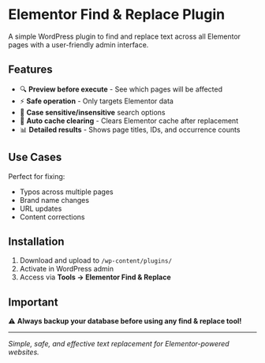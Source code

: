 # Elementor Find & Replace Plugin

A simple WordPress plugin to find and replace text across all Elementor pages with a user-friendly admin interface.

## Features

- 🔍 **Preview before execute** - See which pages will be affected
- ⚡ **Safe operation** - Only targets Elementor data
- 🔄 **Case sensitive/insensitive** search options
- 🧹 **Auto cache clearing** - Clears Elementor cache after replacement
- 📊 **Detailed results** - Shows page titles, IDs, and occurrence counts

## Use Cases

Perfect for fixing:
- Typos across multiple pages
- Brand name changes
- URL updates
- Content corrections

## Installation

1. Download and upload to `/wp-content/plugins/`
2. Activate in WordPress admin
3. Access via **Tools → Elementor Find & Replace**

## Important

⚠️ **Always backup your database before using any find & replace tool!**

---

*Simple, safe, and effective text replacement for Elementor-powered websites.*
